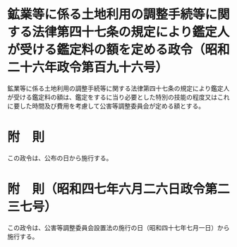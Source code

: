 # 鉱業等に係る土地利用の調整手続等に関する法律第四十七条の規定により鑑定人が受ける鑑定料の額を定める政令（昭和二十六年政令第百九十六号）
鉱業等に係る土地利用の調整手続等に関する法律第四十七条の規定により鑑定人が受ける鑑定料の額は、鑑定をするに当り必要とした特別の技能の程度又はこれに要した時間及び費用を考慮して公害等調整委員会が定める額とする。
# 附　則
この政令は、公布の日から施行する。
# 附　則（昭和四七年六月二六日政令第二三七号）
この政令は、公害等調整委員会設置法の施行の日（昭和四十七年七月一日）から施行する。
